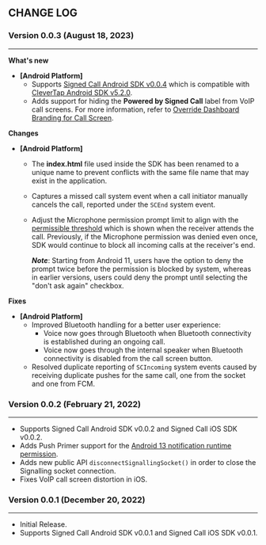 ## CHANGE LOG

### Version 0.0.3 (August 18, 2023)
-------------------------------------------

**What's new**

* **[Android Platform]**
  * Supports [Signed Call Android SDK v0.0.4](https://repo1.maven.org/maven2/com/clevertap/android/clevertap-signedcall-sdk/0.0.4) which is compatible with [CleverTap Android SDK v5.2.0](https://github.com/CleverTap/clevertap-android-sdk/blob/master/docs/CTCORECHANGELOG.md#version-520-august-10-2023).
  * Adds support for hiding the **Powered by Signed Call** label from VoIP call screens. For more information, refer to [Override Dashboard Branding for Call Screen](https://developer.clevertap.com/docs/signed-call-android-sdk#override-the-dashboard-branding-for-call-screen).

**Changes**

* **[Android Platform]**
  * The **index.html** file used inside the SDK has been renamed to a unique name to prevent conflicts with the same file name that may exist in the application.
  * Captures a missed call system event when a call initiator manually cancels the call, reported under the `SCEnd` system event.
  * Adjust the Microphone permission prompt limit to align with the [permissible threshold](https://developer.android.com/about/versions/11/privacy/permissions#dialog-visibility) which is shown when the receiver attends the call. Previously, if the Microphone permission was denied even once, SDK would continue to block all incoming calls at the receiver's end. 

    ***Note***: Starting from Android 11, users have the option to deny the prompt twice before the permission is blocked by system, whereas in earlier versions, users could deny the prompt until selecting the "don't ask again" checkbox.

**Fixes**

* **[Android Platform]**
  * Improved Bluetooth handling for a better user experience:
    * Voice now goes through Bluetooth when Bluetooth connectivity is established during an ongoing call.
    * Voice now goes through the internal speaker when Bluetooth connectivity is disabled from the call screen button.
  * Resolved duplicate reporting of `SCIncoming` system events caused by receiving duplicate pushes for the same call, one from the socket and one from FCM.

### Version 0.0.2 (February 21, 2022)
-------------------------------------------

* Supports Signed Call Android SDK v0.0.2 and Signed Call iOS SDK v0.0.2.
* Adds Push Primer support for the [Android 13 notification runtime permission](https://developer.android.com/develop/ui/views/notifications/notification-permission).
* Adds new public API `disconnectSignallingSocket()` in order to close the Signalling socket connection.
* Fixes VoIP call screen distortion in iOS.

### Version 0.0.1 (December 20, 2022)
-------------------------------------------

* Initial Release.
* Supports Signed Call Android SDK v0.0.1 and Signed Call iOS SDK v0.0.1.
